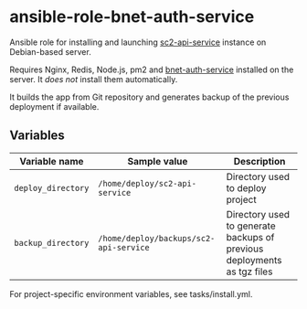 # ansible-role-bnet-auth-service

Ansible role for installing and launching [sc2-api-service](https://github.com/sc2pte/sc2-api-service) instance on Debian-based server.

Requires Nginx, Redis, Node.js, pm2 and [bnet-auth-service](https://github.com/sc2pte/bnet-auth-service) installed on the server. It *does not* install them automatically.

It builds the app from Git repository and generates backup of the previous deployment if available.

## Variables

| Variable name | Sample value | Description |
|-  |-  |-
| `deploy_directory` | `/home/deploy/sc2-api-service` | Directory used to deploy project |
| `backup_directory` | `/home/deploy/backups/sc2-api-service` | Directory used to generate backups of previous deployments as tgz files |

For project-specific environment variables, see tasks/install.yml.